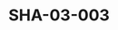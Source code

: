 ---
pid: SHA-03-003
title: SHA-03-003
language: ar
original_label: 
rights: شرحبيل احمد
location_of_original: شرحبيل احمد
photographer_or_studio: استوديو الفريد
scanned_from: photograph 6.5 by 10
_date: December, 1971
location: بحري، المزاد
description: شرحبيل احمد
additional_notes: '"هذه الصورة اخذتها قبل ذهابي رحلة للقاهرة اجازة معهد الموسيقى"'
permission_display: 'yes'
on_server: 'no'
on_website: 'no'
permalink: /photopages/ar/SHA-03-003
layout: photo-page
---